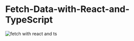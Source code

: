 # Fetch-Data-with-React-and-TypeScript

![fetch with react and ts](https://github.com/adore1968/Fetch-Data-with-React-and-TypeScript/assets/101434158/7aba1e76-2bfb-49f8-aac7-f1c1e59ac57c)
